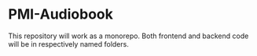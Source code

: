 # PMI-Audiobook

This repository will work as a monorepo. Both frontend and backend code will be in respectively named folders.